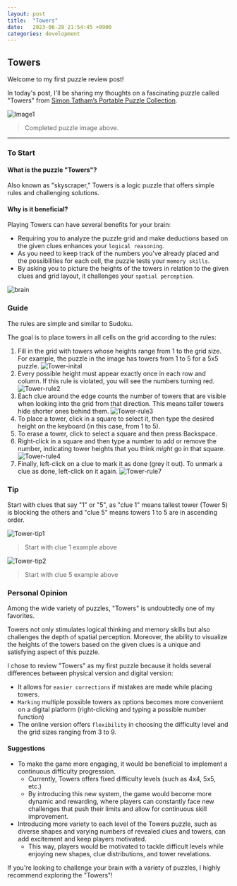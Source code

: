 ```yaml
---
layout: post
title:  "Towers"
date:   2023-06-28 21:54:45 +0900
categories: development
---
```


## Towers

Welcome to my first puzzle review post!

In today's post, I'll be sharing my thoughts on a fascinating puzzle called "Towers" from [Simon Tatham’s Portable Puzzle Collection](https://www.chiark.greenend.org.uk/~sgtatham/puzzles/).

![Image1](https://res.cloudinary.com/drzvnhgwx/image/upload/v1688039137/Tower-completed_xgkmvw.png)

> Completed puzzle image above.

---

### To Start

#### What is the puzzle "Towers"?

Also known as "skyscraper," Towers is a logic puzzle that offers simple rules and challenging solutions.

#### Why is it beneficial?

Playing Towers can have several benefits for your brain:

- Requiring you to analyze the puzzle grid and make deductions based on the given clues enhances your `logical reasoning`.
- As you need to keep track of the numbers you've already placed and the possibilities for each cell, the puzzle tests your `memory skills`.
- By asking you to picture the heights of the towers in relation to the given clues and grid layout, it challenges your `spatial perception`.

![brain](https://images.unsplash.com/photo-1617791160536-598cf32026fb?ixlib=rb-4.0.3&ixid=M3wxMjA3fDB8MHxwaG90by1wYWdlfHx8fGVufDB8fHx8fA%3D%3D&auto=format&fit=crop&w=764&q=80)

### Guide

The rules are simple and similar to Sudoku.

The goal is to place towers in all cells on the grid according to the rules:

1. Fill in the grid with towers whose heights range from 1 to the grid size. For example, the puzzle in the image has towers from 1 to 5 for a 5x5 puzzle.
![Tower-inital](https://res.cloudinary.com/drzvnhgwx/image/upload/v1688460996/Tower-inital_zia0co.png)
2. Every possible height must appear exactly once in each row and column. If this rule is violated, you will see the numbers turning red.
![Tower-rule2](https://res.cloudinary.com/drzvnhgwx/image/upload/v1688460995/Tower-rule2_dz0czy.png)
3. Each clue around the edge counts the number of towers that are visible when looking into the grid from that direction. This means taller towers hide shorter ones behind them.
![Tower-rule3](https://res.cloudinary.com/drzvnhgwx/image/upload/v1688460995/Tower-rule3_rkgtg8.png)
4. To place a tower, click in a square to select it, then type the desired height on the keyboard (in this case, from 1 to 5).
5. To erase a tower, click to select a square and then press Backspace.
6. Right-click in a square and then type a number to add or remove the number, indicating tower heights that you think *might* go in that square.
![Tower-rule4](https://res.cloudinary.com/drzvnhgwx/image/upload/v1688460995/Tower-rule4_gnmlwr.png)
7. Finally, left-click on a clue to mark it as done (grey it out). To unmark a clue as done, left-click on it again.
![Tower-rule7](https://res.cloudinary.com/drzvnhgwx/image/upload/v1688460995/Tower-rule7_rwzjgj.png)

### Tip

Start with clues that say "1" or "5", as "clue 1" means tallest tower (Tower 5) is blocking the others and "clue 5" means towers 1 to 5 are in ascending order.

![Tower-tip1](https://res.cloudinary.com/drzvnhgwx/image/upload/v1688460995/Tower-tip-startwith1_s8tpn4.png)

> Start with clue 1 example above

![Tower-tip2](https://res.cloudinary.com/drzvnhgwx/image/upload/v1688460995/Tower-tip-startwith5_bbmgqw.png)

> Start with clue 5 example above

### Personal Opinion

Among the wide variety of puzzles, "Towers" is undoubtedly one of my favorites.

Towers not only stimulates logical thinking and memory skills but also challenges the depth of spatial perception. Moreover, the ability to visualize the heights of the towers based on the given clues is a unique and satisfying aspect of this puzzle.

I chose to review "Towers" as my first puzzle because it holds several differences between physical version and digital version:

- It allows for `easier corrections` if mistakes are made while placing towers.
- `Marking` multiple possible towers as options becomes more convenient on a digital platform (right-clicking and typing a possible number function)
- The online version offers `flexibility` in choosing the difficulty level and the grid sizes ranging from 3 to 9.

#### Suggestions

- To make the game more engaging, it would be beneficial to implement a continuous difficulty progression.
  - Currently, Towers offers fixed difficulty levels (such as 4x4, 5x5, etc.)
  - By introducing this new system, the game would become more dynamic and rewarding, where players can constantly face new challenges that push their limits and allow for continuous skill improvement.
- Introducing more variety to each level of the Towers puzzle, such as diverse shapes and varying numbers of revealed clues and towers, can add excitement and keep players motivated.
  - This way, players would be motivated to tackle difficult levels while enjoying new shapes, clue distributions, and tower revelations.

If you're looking to challenge your brain with a variety of puzzles, I highly recommend exploring the "Towers"!
